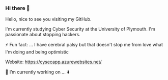 ### Hi there 👋

Hello, nice to see you visiting my GitHub. 

I'm currently studying Cyber Security at the University of Plymouth. I'm passionate about stopping hackers.

⚡ Fun fact: ... I have cerebral palsy but that doesn't stop me from love what I'm doing and being optimistic

Website: https://cysecapp.azurewebsites.net/

🔭 I’m currently working on ... :arrow_down:

<!--
**harry-parker6/harry-parker6** is a ✨ _special_ ✨ repository because its `README.md` (this file) appears on your GitHub profile.

Here are some ideas to get you started:

- 🔭 I’m currently working on ...
- 🌱 I’m currently learning ...
- 👯 I’m looking to collaborate on ...
- 🤔 I’m looking for help with ...
- 💬 Ask me about ...
- 📫 How to reach me: ...
- 😄 Pronouns: ...
- ⚡ Fun fact: ...
-->
